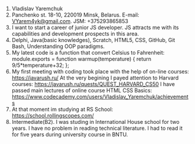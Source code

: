 1. Vladislav Yaremchuk
2. Panchenko st. 18-10, 220019 Minsk, Belarus. E-mail: VYarem4yk@gmail.com. JSM: +375293865853
3. I want to start a career of junior JS developer. JS attracts me with its capabilities and development prospects in this area. 
4. Delphi, Java(basic knowledges), Scratch, HTML5, CSS, GitHub, Git Bash, Understanding OOP paradigms. 
5. My latest code is a function that convert Celsius to Fahrenheit: 
module.exports = function warmup(temperature) {
  return 9/5*temperature+32;
};
6. My first meeting with coding took place with the help of on-line courses: https://javarush.ru/
At the very begining I payed attention to Harvard courses: https://javarush.ru/quests/QUEST_HARVARD_CS50
I have passed main lectures of online course HTML CSS Basics: https://www.codecademy.com/users/Vladislav_Yaremchuk/achievements
7. At that moment im studying at RS School: https://school.rollingscopes.com/
8. Intermediate(B2). I was studing in International House school for two years. I have no problem in reading technical literature. I had to read it for five years during university course in BNTU.